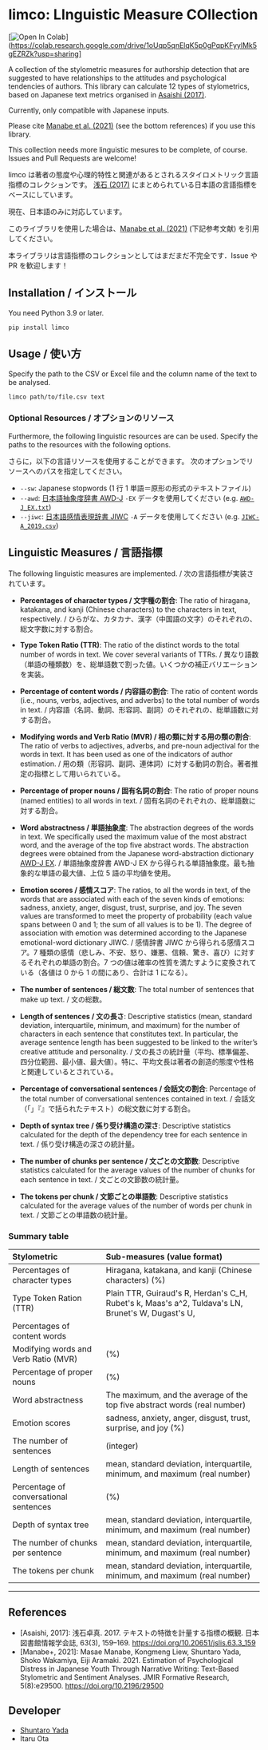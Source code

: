 # limco: LInguistic Measure COllection

[![Open In Colab](https://colab.research.google.com/assets/colab-badge.svg)](https://colab.research.google.com/drive/1oUqp5qnElqK5p0gPqpKFyylMk5gEZRZk?usp=sharing]

A collection of the stylometric measures for authorship detection that are suggested to have relationships to the attitudes and psychological tendencies of authors.
This library can calculate 12 types of stylometrics, based on Japanese text metrics organised in [Asaishi (2017)](https://doi.org/10.20651/jslis.63.3_159).

Currently, only compatible with Japanese inputs.

Please cite [Manabe et al. (2021)](https://doi.org/10.2196/29500) (see the bottom references) if you use this library.

This collection needs more linguistic mesures to be complete, of course.
Issues and Pull Requests are welcome!

limco は著者の態度や心理的特性と関連があるとされるスタイロメトリック言語指標のコレクションです。
[浅石 (2017)](https://doi.org/10.20651/jslis.63.3_159) にまとめられている日本語の言語指標をベースにしています。

現在、日本語のみに対応しています。

このライブラリを使用した場合は、[Manabe et al. (2021)](https://doi.org/10.2196/29500) (下記参考文献) を引用してください。

本ライブラリは言語指標のコレクションとしてはまだまだ不完全です．Issue や PR を歓迎します！

## Installation / インストール

You need Python 3.9 or later.

```shell
pip install limco
```

## Usage / 使い方

Specify the path to the CSV or Excel file and the column name of the text to be analysed.

```shell
limco path/to/file.csv text
```

### Optional Resources / オプションのリソース

Furthermore, the following linguistic resources are can be used.
Specify the paths to the resources with the following options.

さらに，以下の言語リソースを使用することができます。
次のオプションでリソースへのパスを指定してください。

- `--sw`: Japanese stopwords (1 行 1 単語＝原形の形式のテキストファイル)
- `--awd`: [日本語抽象度辞書 AWD-J](https://sociocom.naist.jp/awd-j/) `-EX` データを使用してください (e.g. [`AWD-J_EX.txt`](http://sociocom.jp/~data/2019-AWD-J/data/AWD-J_EX.txt))
- `--jiwc`: [日本語感情表現辞書 JIWC](https://sociocom.naist.jp/jiwc-dictionary/) `-A` データを使用してください (e.g. [`JIWC-A_2019.csv`](https://github.com/sociocom/JIWC-Dictionary/blob/master/ver_2019/JIWC-A_2019.csv))

## Linguistic Measures / 言語指標

The following linguistic measures are implemented. / 次の言語指標が実装されています。

- **Percentages of character types / 文字種の割合**:
  The ratio of hiragana, katakana, and kanji (Chinese characters) to
  the characters in text, respectively. / ひらがな、カタカナ、漢字（中国語の文字）のそれぞれの、総文字数に対する割合。

- **Type Token Ratio (TTR)**:
  The ratio of the distinct words to the total number of words in text.
  We cover several variants of TTRs. / 異なり語数（単語の種類数）を、総単語数で割った値。いくつかの補正バリエーションを実装。

- **Percentage of content words / 内容語の割合**:
  The ratio of content words (i.e., nouns, verbs, adjectives, and
  adverbs) to the total number of words in text. / 内容語（名詞、動詞、形容詞、副詞）のそれぞれの、総単語数に対する割合。

- **Modifying words and Verb Ratio (MVR) / 相の類に対する用の類の割合**:
  The ratio of verbs to adjectives, adverbs, and pre-noun adjectival for the
  words in text. It has been used as one of the indicators of
  author estimation. / 用の類（形容詞、副詞、連体詞）に対する動詞の割合。著者推定の指標として用いられている。

- **Percentage of proper nouns / 固有名詞の割合**:
  The ratio of proper nouns (named entities) to all words in text. / 固有名詞のそれぞれの、総単語数に対する割合。

- **Word abstractness / 単語抽象度**:
  The abstraction degrees of the words in text. We specifically
  used the maximum value of the most abstract word, and the average of
  the top five abstract words. The abstraction degrees were obtained
  from the Japanese word-abstraction dictionary [AWD-J EX](http://sociocom.jp/~data/2019-AWD-J/). / 単語抽象度辞書 AWD-J EX から得られる単語抽象度。最も抽象的な単語の最大値、上位 5 語の平均値を使用。

- **Emotion scores / 感情スコア**:
  The ratios, to all the words in text, of the words that are
  associated with each of the seven kinds of emotions: sadness,
  anxiety, anger, disgust, trust, surprise, and joy. The seven
  values are transformed to meet the property of probability (each
  value spans between 0 and 1; the sum of all values is to be 1). The
  degree of association with emotion was determined according to the
  Japanese emotional-word dictionary JIWC. / 感情辞書 JIWC から得られる感情スコア。7 種類の感情（悲しみ、不安、怒り、嫌悪、信頼、驚き、喜び）に対するそれぞれの単語の割合。7 つの値は確率の性質を満たすように変換されている（各値は 0 から 1 の間にあり、合計は 1 になる）。

- **The number of sentences / 総文数**:
  The total number of sentences that make up text. / 文の総数。

- **Length of sentences / 文の長さ**:
  Descriptive statistics (mean, standard deviation, interquartile,
  minimum, and maximum) for the number of characters in each sentence
  that constitutes text. In particular, the average sentence
  length has been suggested to be linked to the writer’s creative
  attitude and personality. / 文の長さの統計量（平均、標準偏差、四分位範囲、最小値、最大値）。特に、平均文長は著者の創造的態度や性格と関連しているとされている。

- **Percentage of conversational sentences / 会話文の割合**:
  Percentage of the total number of conversational sentences contained
  in text. / 会話文（「」『』で括られたテキスト）の総文数に対する割合。

- **Depth of syntax tree / 係り受け構造の深さ**:
  Descriptive statistics calculated for the depth of the dependency
  tree for each sentence in text. / 係り受け構造の深さの統計量。

- **The number of chunks per sentence / 文ごとの文節数**:
  Descriptive statistics calculated for the average values of the
  number of chunks for each sentence in text. / 文ごとの文節数の統計量。

- **The tokens per chunk / 文節ごとの単語数**:
  Descriptive statistics calculated for the average values of the
  number of words per chunk in text. / 文節ごとの単語数の統計量。

### Summary table

| Stylometric                            | Sub-measures (value format)                                                                        |
| :------------------------------------- | :------------------------------------------------------------------------------------------------- |
| Percentages of character types         | Hiragana, katakana, and kanji (Chinese characters) (%)                                             |
| Type Token Ration (TTR)                | Plain TTR, Guiraud's R, Herdan's C_H, Rubet's k, Maas's a^2, Tuldava's LN, Brunet's W, Dugast's U, |
| Percentages of content words           |                                                                                                    |
| Modifying words and Verb Ratio (MVR)   | (%)                                                                                                |
| Percentage of proper nouns             | (%)                                                                                                |
| Word abstractness                      | The maximum, and the average of the top five abstract words (real number)                          |
| Emotion scores                         | sadness, anxiety, anger, disgust, trust, surprise, and joy (%)                                     |
| The number of sentences                | (integer)                                                                                          |
| Length of sentences                    | mean, standard deviation, interquartile, minimum, and maximum (real number)                        |
| Percentage of conversational sentences | (%)                                                                                                |
| Depth of syntax tree                   | mean, standard deviation, interquartile, minimum, and maximum (real number)                        |
| The number of chunks per sentence      | mean, standard deviation, interquartile, minimum, and maximum (real number)                        |
| The tokens per chunk                   | mean, standard deviation, interquartile, minimum, and maximum (real number)                        |

---

## References

- [Asaishi, 2017]: 浅石卓真. 2017. テキストの特徴を計量する指標の概観. 日本図書館情報学会誌, 63(3), 159–169. https://doi.org/10.20651/jslis.63.3_159
- [Manabe+, 2021]: Masae Manabe, Kongmeng Liew, Shuntaro Yada, Shoko Wakamiya, Eiji Aramaki. 2021. Estimation of Psychological Distress in Japanese Youth Through Narrative Writing: Text-Based Stylometric and Sentiment Analyses. JMIR Formative Research, 5(8):e29500. https://doi.org/10.2196/29500

## Developer

- [Shuntaro Yada](https://shuntaroy.com)
- Itaru Ota
